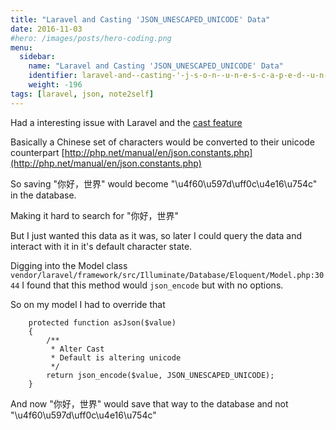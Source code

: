 ```yaml
---
title: "Laravel and Casting 'JSON_UNESCAPED_UNICODE' Data"
date: 2016-11-03
#hero: /images/posts/hero-coding.png
menu:
  sidebar:
    name: "Laravel and Casting 'JSON_UNESCAPED_UNICODE' Data"
    identifier: laravel-and--casting-'-j-s-o-n--u-n-e-s-c-a-p-e-d--u-n-i-c-o-d-e'--data
    weight: -196
tags: [laravel, json, note2self]
---
```


Had a interesting issue with Laravel and the [cast feature](https://laravel.com/docs/5.2/eloquent-mutators)

Basically a Chinese set of characters would be converted to their unicode counterpart [http://php.net/manual/en/json.constants.php](http://php.net/manual/en/json.constants.php)

So saving  "你好，世界" would become "\u4f60\u597d\uff0c\u4e16\u754c" in the database.

Making it hard to search for "你好，世界"

But I just wanted this data as it was, so later I could query the data and interact with it in it's default character state.

Digging into the Model class `vendor/laravel/framework/src/Illuminate/Database/Eloquent/Model.php:3044` I found that this method would `json_encode` but with no options.

So on my model I had to override that

```
    protected function asJson($value)
    {
        /**
         * Alter Cast
         * Default is altering unicode
         */
        return json_encode($value, JSON_UNESCAPED_UNICODE);
    }

```

And now "你好，世界" would save that way to the database and not "\u4f60\u597d\uff0c\u4e16\u754c"